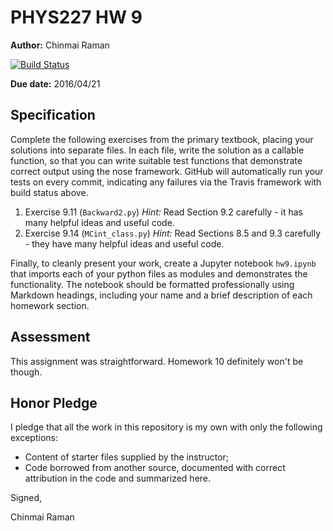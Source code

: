 # PHYS227 HW 9

**Author:** Chinmai Raman

[![Build Status](https://travis-ci.org/chapman-phys227-2016s/hw-9-ChinmaiRaman.svg?branch=master)](https://travis-ci.org/chapman-phys227-2016s/hw-9-ChinmaiRaman)

**Due date:** 2016/04/21

## Specification

Complete the following exercises from the primary textbook, placing your solutions into separate files. In each file, write the solution as a callable function, so that you can write suitable test functions that demonstrate correct output using the nose framework. GitHub will automatically run your tests on every commit, indicating any failures via the Travis framework with build status above.

1. Exercise 9.11 (```Backward2.py```) *Hint:* Read Section 9.2 carefully - it has many helpful ideas and useful code.
1. Exercise 9.14 (```MCint_class.py```) *Hint:* Read Sections 8.5 and 9.3 carefully - they have many helpful ideas and useful code.

Finally, to cleanly present your work, create a Jupyter notebook ```hw9.ipynb``` that imports each of your python files as modules and demonstrates the functionality. The notebook should be formatted professionally using Markdown headings, including your name and a brief description of each homework section.

## Assessment

This assignment was straightforward. Homework 10 definitely won't be though.

## Honor Pledge

I pledge that all the work in this repository is my own with only the following exceptions:

* Content of starter files supplied by the instructor;
* Code borrowed from another source, documented with correct attribution in the code and summarized here.

Signed,

Chinmai Raman